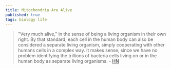 ```yaml
---
title: Mitochondria Are Alive
published: true
tags: biology life
---
```

> "Very much alive," in the sense of being a living organism in their own right. By that standard, each cell in the human body can also be considered a separate living organism, simply cooperating with other humans cells in a complex way. It makes sense, since we have no problem identifying the trillions of bacteria cells living on or in the human body as separate living organisms. - [HN](https://news.ycombinator.com/item?id=42088758)

